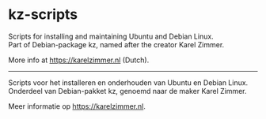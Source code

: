 # kz-scripts
Scripts for installing and maintaining Ubuntu and Debian Linux.\
Part of Debian-package kz, named after the creator Karel Zimmer.

More info at https://karelzimmer.nl (Dutch).

---
Scripts voor het installeren en onderhouden van Ubuntu en Debian Linux.\
Onderdeel van Debian-pakket kz, genoemd naar de maker Karel Zimmer.

Meer informatie op https://karelzimmer.nl.
